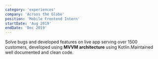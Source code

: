 ```yaml
---
category: 'experiences'
company: 'Across the Globe'
position: 'Mobile Frontend Intern'
startDate: 'Aug 2019'
endDate: 'Dec 2019'
---
```


Solve bugs and developed features on live app serving over 1500 customers, developed using **MVVM architecture** using Kotlin.Maintained well documented and clean code.
